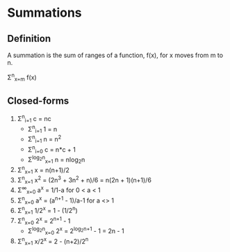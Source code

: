 # Summations

## Definition

A summation is the sum of ranges of a function, f(x), for x moves from m to n.

&Sigma;<sup>n</sup><sub>x=m</sub> f(x)

## Closed-forms

1. &Sigma;<sup>n</sup><sub>i=1</sub> c = nc
   - &Sigma;<sup>n</sup><sub>i=1</sub> 1 = n
   - &Sigma;<sup>n</sup><sub>i=1</sub> n = n<sup>2</sup>
   - &Sigma;<sup>n</sup><sub>i=0</sub> c = n*c + 1
   - &Sigma;<sup>log<sub>2</sub>n</sup><sub>x=1</sub> n = nlog<sub>2</sub>n
1. &Sigma;<sup>n</sup><sub>x=1</sub> x = n(n+1)/2
1. &Sigma;<sup>n</sup><sub>x=1</sub> x<sup>2</sup> = (2n<sup>3</sup> + 3n<sup>2</sup> + n)/6 = n(2n + 1)(n+1)/6
1.  &Sigma;<sup>&infin;</sup><sub>x=0</sub> a<sup>x</sup> = 1/1-a for 0 < a < 1
1. &Sigma;<sup>n</sup><sub>x=0</sub> a<sup>x</sup> = (a<sup>n+1</sup> - 1)/a-1 for a <> 1
1. &Sigma;<sup>n</sup><sub>x=1</sub> 1/2<sup>x</sup> = 1 - (1/2<sup>n</sup>)
1. &Sigma;<sup>n</sup><sub>x=0</sub> 2<sup>x</sup> = 2<sup>n+1</sup> - 1
   - &Sigma;<sup>log<sub>2</sub>n</sup><sub>x=0</sub> 2<sup>x</sup> = 2<sup>log<sub>2</sub>n+1</sup> - 1 = 2n - 1
1. &Sigma;<sup>n</sup><sub>x=1</sub> x/2<sup>x</sup> = 2 - (n+2)/2<sup>n</sup>